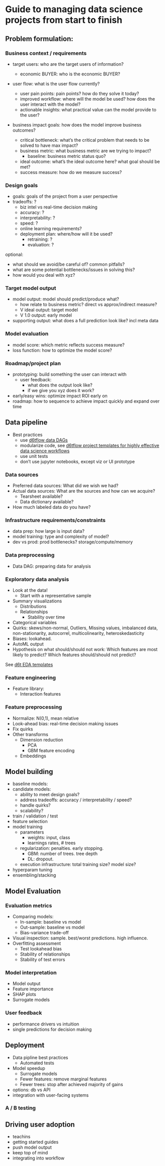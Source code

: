 # Guide to managing data science projects from start to finish

## Problem formulation:

### Business context / requirements

* target users: who are the target users of information? 
	* economic BUYER: who is the economic BUYER? 

* user flow: what is the user flow currently? 
	* user pain points: pain points? how do they solve it today?
	* improved workflow: where will the model be used? how does the user interact with the model?
	* actionable insights: what practical value can the model provide to the user?

* business impact goals: how does the model improve business outcomes?
	* critical bottleneck: what’s the critical problem that needs to be solved to have max impact?
	* business metric: what business metric are we trying to impact?
		* baseline: business metric status quo?
	* ideal outcome: what’s the ideal outcome here? what goal should be met?
	* success measure: how do we measure success?


### Design goals

* goals: goals of the project from a user perspective
* tradeoffs: ?
	* biz intel vs real-time decision making
	* accuracy: ?
	* interpretability: ?
	* speed: ?
	* online learning requirements?
	* deployment plan: where/how will it be used?
		* retraining: ?
		* evaluation: ?

optional:
* what should we avoid/be careful of? common pitfalls?
* what are some potential bottlenecks/issues in solving this?
* how would you deal with xyz?

### Target model output

* model output: model should predict/produce what?
	* how relate to business metric? direct vs approx/indirect measure?
	* V ideal output: target model
	* V 1.0 output: early model
* supporting output: what does a full prediction look like? incl meta data

### Model evaluation

* model score: which metric reflects success measure?
* loss function: how to optimize the model score?

###  Roadmap/project plan

* prototyping: build something the user can interact with
	* user feedback:
		* what does the output look like?
		* if we give you xyz does it work?
* early/easy wins: optimize impact ROI early on
* roadmap: how to sequence to achieve impact quickly and expand over time


##  Data pipeline

* Best practices
	* use [d6tflow data DAGs](https://github.com/d6t/d6tflow)
	* modularize code, see [d6tflow project templates for highly effective data science workflows](https://github.com/d6t/d6tflow-template)
	* use unit tests
	* don’t use jupyter notebooks, except viz or UI prototype

### Data sources

* Preferred data sources: What did we wish we had?
* Actual data sources: What are the sources and how can we acquire?
	* Tearsheet available?
	* Data dictionary available?
* How much labeled data do you have?

### Infrastructure requirements/constraints

* data prep: how large is input data?
* model training: type and complexity of model?
* dev vs prod: prod bottlenecks? storage/compute/memory

### Data preprocessing

* Data DAG: preparing data for analysis

### Exploratory data analysis

* Look at the data!
	* Start with a representative sample
* Summary visualizations
	* Distributions
	* Relationships
		* Stability over time
* Categorical variables
* Quirks: skews/non-normal, Outliers, Missing values, imbalanced data, non-stationarity, autocorrel, multicolinearity, heteroskedasticity
* Biases: lookahead.  
* AutoML output
* Hypothesis on what should/should not work: Which features are most likely to predict? Which features should/should not predict?

See [d6t EDA templates](https://github.com/d6t/d6tflow-template-datasci)

### Feature engineering

* Feature library:
	* Interaction features

### Feature preprocessing

* Normalize: N(0,1), mean relative
* Look-ahead bias: real-time decision making issues
* Fix quirks
* Other transforms
	* Dimension reduction
		* PCA
		* GBM feature encoding
	* Embeddings


## Model building

* baseline models:
* candidate models:
	* ability to meet design goals?
	* address tradeoffs: accuracy / interpretability / speed?
	* handle quirks?
	* scalability?
* train / validation / test
* feature selection
* model training
	* parameters
		* weights: input, class
		* learnings rates, # trees
	* regularization: penalties. early stopping.
		* GBM: number of trees. tree depth
		* DL: dropout. 
	* execution infrastructure: total training size? model size?
* hyperparam tuning
* ensembling/stacking

## Model Evaluation

### Evaluation metrics 

* Comparing models:
	* In-sample: baseline vs model
	* Out-sample: baseline vs model
	* Bias-variance trade-off
* Visual inspection: sample. best/worst predictions. high influence.
* Overfitting assessment
	* Test lookahead bias
	* Stability of relationships
	* Stability of test errors

### Model interpretation

* Model output
* Feature importance
* SHAP plots
* Surrogate models

### User feedback

* performance drivers vs intuition
* single predictions for decision making

## Deployment 

* Data pipline best practices
	* Automated tests
* Model speedup
	* Surrogate models
	* Fewer features: remove marginal features
	* Fewer trees: stop after achieved majority of gains
* options: db vs API
* integration with user-facing systems

### A / B testing

## Driving user adoption

* teachins
* getting started guides
* push model output
* keep top of mind
* integrating into workflow

